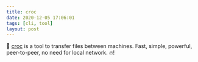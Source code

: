```yaml
---
title: croc
date: 2020-12-05 17:06:01
tags: [cli, tool]
layout: post
---
```


🔧 [croc](https://github.com/schollz/croc) is a tool to transfer files between machines. Fast, simple, powerful, peer-to-peer, no need for local network. 🔥!
